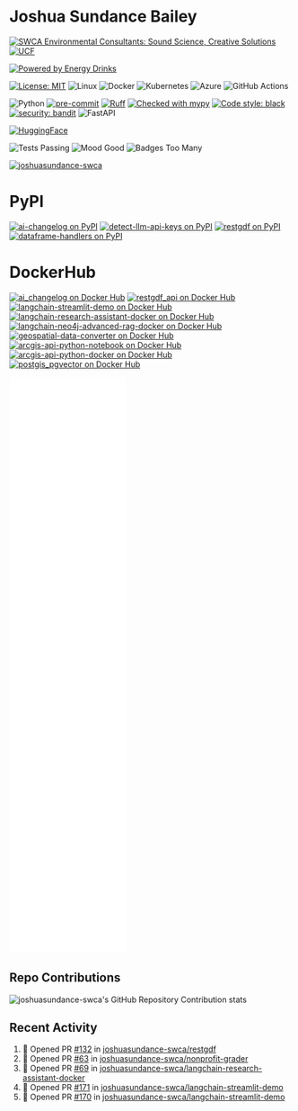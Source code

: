 # Joshua Sundance Bailey

[![SWCA Environmental Consultants: Sound Science, Creative Solutions](https://img.shields.io/badge/Sound_Science-Creative_Solutions-blue)](https://swca.com/)
[![UCF](https://img.shields.io/badge/UCF-Knight-gold)](https://www.ucf.edu/)

[![Powered by Energy Drinks](https://forthebadge.com/images/badges/powered-by-energy-drinks.svg)](https://forthebadge.com)

[![License: MIT](https://img.shields.io/badge/License-MIT-yellow.svg)](https://opensource.org/licenses/MIT)
![Linux](https://img.shields.io/badge/Linux-FCC624?logo=linux&logoColor=black)
![Docker](https://img.shields.io/badge/docker-%230db7ed.svg?logo=docker&logoColor=white)
![Kubernetes](https://img.shields.io/badge/kubernetes-%23326ce5.svg?logo=kubernetes&logoColor=white)
![Azure](https://img.shields.io/badge/azure-%230072C6.svg?logo=microsoftazure&logoColor=white)
![GitHub Actions](https://img.shields.io/badge/github%20actions-%232671E5.svg?logo=githubactions&logoColor=white)

![Python](https://img.shields.io/badge/python-3670A0?logo=python&logoColor=ffdd54)
[![pre-commit](https://img.shields.io/badge/pre--commit-enabled-brightgreen?logo=pre-commit&logoColor=white)](https://github.com/pre-commit/pre-commit)
[![Ruff](https://img.shields.io/endpoint?url=https://raw.githubusercontent.com/charliermarsh/ruff/main/assets/badge/v1.json)](https://github.com/charliermarsh/ruff)
[![Checked with mypy](http://www.mypy-lang.org/static/mypy_badge.svg)](http://mypy-lang.org/)
[![Code style: black](https://img.shields.io/badge/code%20style-black-000000.svg)](https://github.com/psf/black)
[![security: bandit](https://img.shields.io/badge/security-bandit-yellow.svg)](https://github.com/PyCQA/bandit)
![FastAPI](https://img.shields.io/badge/FastAPI-005571?logo=fastapi)

[![HuggingFace](https://huggingface.co/datasets/huggingface/badges/resolve/main/powered-by-huggingface-light.svg)](https://huggingface.co/joshuasundance)

![Tests Passing](https://img.shields.io/badge/Tests-Passing-green?style=for-the-badge)
![Mood Good](https://img.shields.io/badge/Mood-Good-green?style=for-the-badge)
![Badges Too Many](https://img.shields.io/badge/Badges-Too_Many-red?style=for-the-badge)

<a href="https://github.com/ryo-ma/github-profile-trophy"><img src="https://github-profile-trophy.vercel.app/?username=joshuasundance-swca" alt="joshuasundance-swca" /></a>

# PyPI

[![ai-changelog on PyPI](https://img.shields.io/badge/dynamic/json?url=https%3A%2F%2Fpypi.org%2Fpypi%2Fai-changelog%2Fjson&query=%24.info.version&label=ai-changelog&logo=PyPI)](https://pypi.org/project/ai-changelog/)
[![detect-llm-api-keys on PyPI](https://img.shields.io/badge/dynamic/json?url=https%3A%2F%2Fpypi.org%2Fpypi%2Fdetect-llm-api-keys%2Fjson&query=%24.info.version&label=detect-llm-api-keys&logo=PyPI)](https://pypi.org/project/detect-llm-api-keys/)
[![restgdf on PyPI](https://img.shields.io/badge/dynamic/json?url=https%3A%2F%2Fpypi.org%2Fpypi%2Frestgdf%2Fjson&query=%24.info.version&label=restgdf&logo=PyPI)](https://pypi.org/project/restgdf/)
[![dataframe-handlers on PyPI](https://img.shields.io/badge/dynamic/json?url=https%3A%2F%2Fpypi.org%2Fpypi%2Fdataframe-handlers%2Fjson&query=%24.info.version&label=dataframe-handlers&logo=PyPI)](https://pypi.org/project/dataframe-handlers/)

# DockerHub

[![ai_changelog on Docker Hub](https://img.shields.io/docker/v/joshuasundance/ai_changelog?label=ai_changelog&logo=docker)](https://hub.docker.com/r/joshuasundance/ai_changelog)
[![restgdf_api on Docker Hub](https://img.shields.io/docker/v/joshuasundance/restgdf_api?label=restgdf_api&logo=docker)](https://hub.docker.com/r/joshuasundance/restgdf_api)
[![langchain-streamlit-demo on Docker Hub](https://img.shields.io/docker/v/joshuasundance/langchain-streamlit-demo?label=langchain-streamlit-demo&logo=docker)](https://hub.docker.com/r/joshuasundance/langchain-streamlit-demo)
[![langchain-research-assistant-docker on Docker Hub](https://img.shields.io/docker/v/joshuasundance/langchain-research-assistant-docker?label=langchain-research-assistant-docker&logo=docker)](https://hub.docker.com/r/joshuasundance/langchain-research-assistant-docker)
[![langchain-neo4j-advanced-rag-docker on Docker Hub](https://img.shields.io/docker/v/joshuasundance/langchain-neo4j-advanced-rag-docker?label=langchain-neo4j-advanced-rag-docker&logo=docker)](https://hub.docker.com/r/joshuasundance/langchain-neo4j-advanced-rag-docker)
[![geospatial-data-converter on Docker Hub](https://img.shields.io/docker/v/joshuasundance/geospatial-data-converter?label=geospatial-data-converter&logo=docker)](https://hub.docker.com/r/joshuasundance/geospatial-data-converter)
[![arcgis-api-python-notebook on Docker Hub](https://img.shields.io/docker/v/joshuasundance/arcgis-api-python-notebook?label=arcgis-api-python-notebook&logo=docker)](https://hub.docker.com/r/joshuasundance/arcgis-api-python-notebook)
[![arcgis-api-python-docker on Docker Hub](https://img.shields.io/docker/v/joshuasundance/arcgis-api-python-docker?label=arcgis-api-python-docker&logo=docker)](https://hub.docker.com/r/joshuasundance/arcgis-api-python-docker)
[![postgis_pgvector on Docker Hub](https://img.shields.io/docker/v/joshuasundance/postgis_pgvector?label=postgis_pgvector&logo=docker)](https://hub.docker.com/r/joshuasundance/postgis_pgvector)

![Metrics](/github-metrics.svg)

## Repo Contributions

![joshuasundance-swca's GitHub Repository Contribution stats](https://github-contributor-stats.vercel.app/api?username=joshuasundance-swca&combine_all_yearly_contributions=true&hide_title=true)

## Recent Activity

<!--START_SECTION:activity-->
1. 💪 Opened PR [#132](https://github.com/joshuasundance-swca/restgdf/pull/132) in [joshuasundance-swca/restgdf](https://github.com/joshuasundance-swca/restgdf)
2. 💪 Opened PR [#63](https://github.com/joshuasundance-swca/nonprofit-grader/pull/63) in [joshuasundance-swca/nonprofit-grader](https://github.com/joshuasundance-swca/nonprofit-grader)
3. 💪 Opened PR [#69](https://github.com/joshuasundance-swca/langchain-research-assistant-docker/pull/69) in [joshuasundance-swca/langchain-research-assistant-docker](https://github.com/joshuasundance-swca/langchain-research-assistant-docker)
4. 💪 Opened PR [#171](https://github.com/joshuasundance-swca/langchain-streamlit-demo/pull/171) in [joshuasundance-swca/langchain-streamlit-demo](https://github.com/joshuasundance-swca/langchain-streamlit-demo)
5. 💪 Opened PR [#170](https://github.com/joshuasundance-swca/langchain-streamlit-demo/pull/170) in [joshuasundance-swca/langchain-streamlit-demo](https://github.com/joshuasundance-swca/langchain-streamlit-demo)
<!--END_SECTION:activity-->
